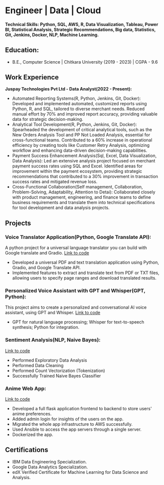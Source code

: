 # Engineer | Data | Cloud

#### Technical Skills: Python, SQL, AWS, R, Data Visualization, Tableau, Power BI, Statistical Analysis, Strategic Recommendations, Big data, Statistics, Git, Jenkins, Docker, NLP, Machine Learning.

## Education:
- B.E., Computer Science | Chitkara University (2019 - 2023) | CGPA - 9.6		

## Work Experience
**Juspay Technologies Pvt Ltd - Data Analyst(2022 - Present):**
-  Automated Reporting Systems(R, Python, Jenkins, Git, Docker): Developed and implemented automated, customized reports using Python, R, and SQL, tailored to diverse merchant needs. Reduced manual effort by 70% and improved report accuracy, providing valuable data for strategic decision-making.
- Analytical Tool Development(R, Python, Jenkins, Git, Docker): Spearheaded the development of critical analytical tools, such as the New Orders Analysis Tool and PP Not Loaded Analysis, essential for cross-functional teams. Contributed to a 60% increase in operational efficiency by creating tools like Customer Retry Analysis, optimizing workflow and enhancing data-driven decision-making capabilities.
- Payment Success Enhancement Analysis(Sql, Excel, Data Visualization, Data Analysis): Led an extensive analysis project focused on merchant payment success rates using SQL and Excel. Identified areas for improvement within the payment ecosystem, providing strategic recommendations that contributed to a 30% improvement in transaction success rates and mitigated revenue loss.
- Cross-Functional Collaboration(Self management, Collaboration, Problem-Solving, Adaptability, Attention to Detai): Collaborated closely with product management, engineering, and finance teams to define business requirements and translate them into technical specifications for tool development and data analysis projects.

## Projects
### Voice Translator Application(Python, Google Translate API):
A python project for a universal language translator you can build with Google translate and Gradio. [Link to code](https://github.com/Anirudh3654/AI_translator)
- Developed a universal PDF and text translation application using Python, Gradio, and Google Translate API.
- Implemented features to extract and translate text from PDF or TXT files, allowing users to specify page ranges and download translated results.

### Personalized Voice Assistant with GPT and Whisper(GPT, Python):
This project aims to create a personalized and conversational AI voice assistant, using GPT and Whisper. [Link to code](https://github.com/Anirudh3654/chatbot_OPENAI)
- GPT for natural language processing; Whisper for text-to-speech synthesis; Python for integration.

### Sentiment Analysis(NLP, Naive Bayes):
[Link to code](https://github.com/Anirudh3654/Projects-Data-Science)
- Performed Exploratory Data Analysis
- Performed Data Cleaning
- Performed Count Vectorization (Tokenization)
- Successfully Trained Naive Bayes Classifier

### Anime Web App:
[Link to code](https://github.com/Anirudh3654/animesite)
- Developed a full flask application frontend to backend to store users' anime preferences.
- Added admin login for insights of the users on the app.
- Migrated the whole app infrastructure to AWS successfully.
- Used Ansible to access the app servers through a single server.
- Dockerized the app.

## Certifications
- IBM Data Engineering Specialization.
- Google Data Analytics Specialization.
- edX Verified Certificate for Machine Learning for Data Science and Analysis.

